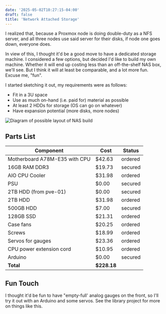 ```yaml
---
date: '2025-05-02T10:27:15-04:00'
draft: false
title: 'Network Attached Storage'
---
```


I realized that, because a Proxmox node is doing double-duty as a NFS server, and all three nodes use said server for their disks, if node one goes down, everyone does.

In view of this, I thought it'd be a good move to have a dedicated storage machine. I considered a few options, but decided I'd like to build my own machine. Whether it will end up costing less than an off-the-shelf NAS box, we'll see. But I think it will at least be comparable, and a lot more fun. Excuse me, "fun".

I started sketching it out, my requirements were as follows:

* Fit in a 3U space
* Use as much on-hand (i.e. paid for) material as possible
* At least 2 HDDs for storage (OS can go on whatever)
* Have expansion potential (more disks, more nodes)

![Diagram of possible layout of NAS build](/NAS.svg)

## Parts List

| Component                     | Cost    | Status  |
|------------------------------|---------|---------|
| Motherboard A78M-E35 with CPU| $42.63  | ordered |
| 16GB RAM DDR3                | $19.73  | secured |
| AIO CPU Cooler               | $31.98  | ordered |
| PSU                          | $0.00   | secured |
| 2TB HDD (from pve-01)        | $0.00   | secured |
| 2TB HDD                      | $31.98  | ordered |
| 500GB HDD                    | $7.00   | secured |
| 128GB SSD                    | $21.31  | ordered |
| Case fans                    | $20.25  | ordered |
| Screws                       | $18.99  | ordered |
| Servos for gauges            | $23.36  | ordered |
| CPU power extension cord     | $10.95  | ordered |
| Arduino                      | $0.00   | secured |
| **Total**                    | **$228.18** |         |

## Fun Touch

I thought it'd be fun to have "empty-full' analog gauges on the front, so I'll try it out with an Arduino and some servos. See the library project for more on things like this.